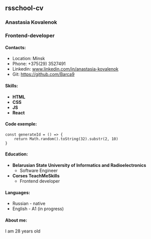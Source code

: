 ## rsschool-cv
### __Anastasia Kovalenok__
### __Frontend-developer__
#### __Contacts:__
* Location: Minsk
* Phone: +375(29) 3527491
* Linkedin: www.linkedin.com/in/anastasia-kovalenok
* Git: https://github.com/Barca9
#### __Skills:__
* __HTML__
* __CSS__
* __JS__
* __React__
#### __Code exemple:__
```
const generateId = () => {
    return Math.random().toString(32).substr(2, 10)
}
```
#### __Education:__
* __Belarusian State University of Informatics and Radioelectronics__
    * Software Engineer
* __Corses TeachMeSkills__
    * Frontend developer
#### __Languages:__
* Russian - native
* English - A1 (in progress)
#### __About me:__
I am 28 years old